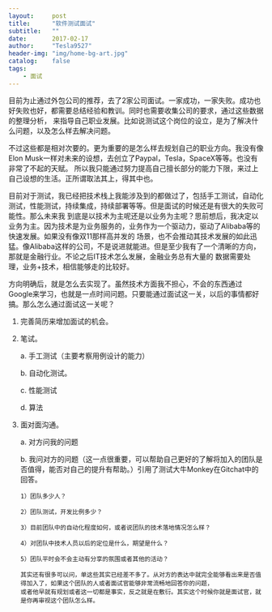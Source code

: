 ```yaml
---
layout:     post
title:      "软件测试面试"
subtitle:   ""
date:       2017-02-17
author:     "Tesla9527"
header-img: "img/home-bg-art.jpg"
catalog:    false
tags:
    - 面试
---
```

目前为止通过外包公司的推荐，去了2家公司面试。一家成功，一家失败。成功也好失败也好，都需要总结经验和教训。同时也需要收集公司的要求，通过这些数据的整理分析，
来指导自己职业发展。比如说测试这个岗位的设立，是为了解决什么问题，以及怎么样去解决问题。

不过这些都是相对次要的。更为重要的是怎么样去规划自己的职业方向。我没有像Elon Musk一样对未来的设想，去创立了Paypal，Tesla，SpaceX等等。也没有非常了不起的天赋。
所以我只能通过努力提高自己擅长部分的能力下限，来过上自己设想的生活。正所谓取法其上，得其中也。

目前对于测试，我已经把技术栈上我能涉及到的都做过了，包括手工测试，自动化测试，性能测试，持续集成，持续部署等等。但是面试的时候还是有很大的失败可能性。那么未来我
到底是以技术为主呢还是以业务为主呢？思前想后，我决定以业务为主。因为技术是为业务服务的，业务作为一个驱动力，驱动了Alibaba等的快速发展。如果没有像双11那样高并发的
场景，也不会推动其技术发展的如此迅猛。像Alibaba这样的公司，不是说进就能进。但是至少我有了一个清晰的方向，那就是金融行业。不论之后IT技术怎么发展，金融业务总有大量的
数据需要处理，业务+技术，相信能够走的比较好。

方向明确后，就是怎么去实现了。虽然技术方面我不担心，不会的东西通过Google来学习，也就是一点时间问题。只要能通过面试这一关，以后的事情都好搞。那么怎么通过面试这一关呢？

1. 完善简历来增加面试的机会。

2. 笔试。

	a. 手工测试（主要考察用例设计的能力）
	
	b. 自动化测试。
	
	c. 性能测试
	
	d. 算法

3. 面对面沟通。

	a. 对方问我的问题
	
	b. 我问对方的问题（这一点很重要，可以帮助自己更好的了解将加入的团队是否值得，能否对自己的提升有帮助。）引用了测试大牛Monkey在Gitchat中的回答。
	
	   1）团队多少人？
	   
	   2）团队测试，开发比例多少？
	   
	   3）目前团队中的自动化程度如何，或者说团队的技术落地情况怎么样？
	   
	   4）对团队中技术人员以后的定位是什么，期望是什么？
	   
	   5）团队平时会不会主动有分享的氛围或者其他的活动？
	   
	   其实还有很多可以问，单这些其实已经差不多了。从对方的表达中就完全能够看出来是否值得加入了，如果这个团队的人或者面试官能够非常流畅地回答你的问题，
	   或者他早就有规划或者这一切都是事实，反之就是在敷衍。其实这个时候你就是面试官，就是你再审视这个团队怎么样。